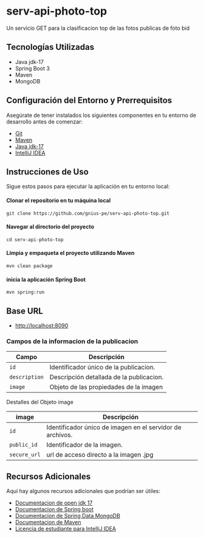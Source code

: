 # serv-api-photo-top

Un servicio GET para la clasificacion top de las fotos publicas de foto bid

## Tecnologías Utilizadas

- Java jdk-17
- Spring Boot 3
- Maven
- MongoDB

## Configuración del Entorno y Prerrequisitos
Asegúrate de tener instalados los siguientes componentes en tu entorno de desarrollo antes de comenzar:

- [Git](https://git-scm.com/downloads)
- [Maven](https://maven.apache.org/download.cgi)
- [Java jdk-17](https://www.oracle.com/java/technologies/javase/jdk17-archive-downloads.html)
- [IntelliJ IDEA](https://www.jetbrains.com/idea/)

## Instrucciones de Uso

Sigue estos pasos para ejecutar la aplicación en tu entorno local:

#### Clonar el repositorio en tu máquina local
```
git clone https://github.com/gnius-pe/serv-api-photo-top.git
```
#### Navegar al directorio del proyecto
```
cd serv-api-photo-top
```
#### Limpia y empaqueta el proyecto utilizando Maven
```
mvn clean package
```
#### inicia la aplicación Spring Boot
```
mvn spring:run
```
## Base URL

- [http://localhost:8090](http://localhost:8090)

### Campos de la informacion de la publicacion

| Campo         | Descripción                              |
|---------------|------------------------------------------|
| `id`          | Identificador único de la publicacion.   |
| `description` | Descripción detallada de la publicacion. |
| `image`       | Objeto de las propiedades de la imagen   |

Destalles del Objeto image

| image    | Descripción                                               |
|----------|-----------------------------------------------------------|
| `id`     | Identificador único de imagen en el servidor de archivos. |
| `public_id` | Identificador de la imagen.                               |
| `secure_url`  | url de acceso directo a la imagen .jpg                    |

## Recursos Adicionales

Aquí hay algunos recursos adicionales que podrían ser útiles:


- [Documentacion de open jdk 17](https://docs.oracle.com/en/java/javase/17/docs/api/)
- [Documentacion de Spring boot](https://docs.spring.io/spring-boot/docs/current/reference/htmlsingle/)
- [Documentacion de Spring Data MongoDB](https://spring.io/projects/spring-data-mongodb)
- [Documentacion de Maven](https://maven.apache.org/guides/getting-started/)
- [Licencia de estudiante para IntelliJ IDEA](https://www.youtube.com/watch?v=cnEJxLxOcds)